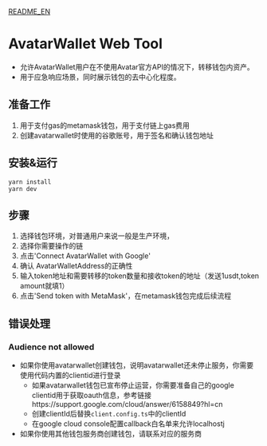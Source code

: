 [README_EN](./README.md)
# AvatarWallet Web Tool

* 允许AvatarWallet用户在不使用Avatar官方API的情况下，转移钱包内资产。
* 用于应急响应场景，同时展示钱包的去中心化程度。

## 准备工作
1. 用于支付gas的metamask钱包，用于支付链上gas费用
2. 创建avatarwallet时使用的谷歌账号，用于签名和确认钱包地址

## 安装&运行
    yarn install
    yarn dev
## 步骤
1. 选择钱包环境，对普通用户来说一般是生产环境，
2. 选择你需要操作的链
3. 点击'Connect AvatarWallet with Google'
4. 确认 AvatarWalletAddress的正确性
5. 输入token地址和需要转移的token数量和接收token的地址（发送1usdt,token amount就填1）
6. 点击'Send token with MetaMask'，在metamask钱包完成后续流程

## 错误处理
### Audience not allowed
* 如果你使用avatarwallet创建钱包，说明avatarwallet还未停止服务，你需要使用代码内置的clientid进行登录
    * 如果avatarwallet钱包已宣布停止运营，你需要准备自己的google clientid用于获取oauth信息，参考链接https://support.google.com/cloud/answer/6158849?hl=cn
    * 创建clientId后替换`client.config.ts`中的clientId
    * 在google cloud console配置callback白名单来允许localhostj
* 如果你使用其他钱包服务商创建钱包，请联系对应的服务商

